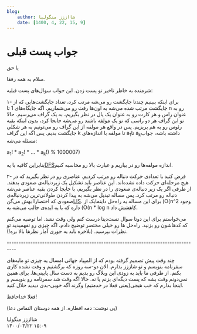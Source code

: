 ```yaml
---
blog:
    author: شااززز منگولیا
    date: [1400, 4, 22, 15, 9]
---
```

# جواب پست قبلی

<div class="cnt">
<p>یا حق</p>
<p>سلام به همه رفقا.</p>
<p>شرمنده به خاطر تاخیر تو پست زدن. این جواب سوال‌های پست قبلیه:</p>
<p>۱- برای اینکه ببینیم چندتا جایگشت رو می‌شه مرتب کرد،‌ تعداد جایگشت‌هایی که از جایگشت مرتب شده می‌شه به اون‌ها رفت رو می‌شماریم. اگه جایگاه‌های 1 تا n رو به عنوان راس و هر کارت رو به عنوان یک یال در نظر بگیریم، به یک گراف می‌رسیم. حالا تو این گراف هر دو راسی که تو یک مولفه باشند رو می‌شه جابجا کرد، بدون اینکه بقیه رئوس رو به هم بریزیم. پس در واقع هر مولفه از این گراف رو می‌تونیم به هر شکلی جایگشت بدیم. پس اگه این گراف k تا مولفه با اندازه‌های a<sub>1</sub>تا a<sub>k</sub>داشته باشه، جواب مسئله می‌شه:</p>
<p>a<sub>1</sub>! * a<sub>2</sub>! * ... * a<sub>k</sub>!) % 1000007)</p>
<p>بنابراین کافیه با یه<a href="http://fa.wikipedia.org/wiki/%D8%A7%D9%84%DA%AF%D9%88%D8%B1%DB%8C%D8%AA%D9%85_%D8%AC%D8%B3%D8%AA%D8%AC%D9%88%DB%8C_%D8%A7%D9%88%D9%84_%D8%B9%D9%85%D9%82" title="الگوریتم جستجوی اول عمق">DFS</a>اندازه مولفه‌ها رو در بیاریم و عبارت بالا رو محاسبه کنیم.</p>
<p>۲- فرض کنید با تعدادی حرکت دنباله رو مرتب کردیم. عناصری رو در نظر بگیرید که در هیچ مرحله‌ای حرکت داده نشده‌اند. این عناصر باید تشکیل یک زیردنباله‌ی صعودی بدهند. از طرفی اگر یک زیر دنباله‌ی صعودی را در نظر بگیریم، با جابجا کردن بقیه عناصر می‌شه دنباله رو مرتب کرد. پس مساله تبدیل می‌شه به پیدا کردن طولانی‌ترین زیردنباله‌ی صعودی که اختصارا بهش می‌گن<a href="http://fa.wikipedia.org/wiki/%D8%B7%D9%88%D9%84%D8%A7%D9%86%DB%8C%E2%80%8C%D8%AA%D8%B1%DB%8C%D9%86_%D8%B2%DB%8C%D8%B1%D8%B1%D8%B4%D8%AA%D9%87_%D8%B5%D8%B9%D9%88%D8%AF%DB%8C" target="_blank" title="طولانی‌ترین زیررشته صعودی">LIS</a>. برای این مساله یه راه‌حل داینمایک از (O(n^2 وجود داره که با یه ایده‌ی جالب می‌شه به (O(n * log n کاهشش داد.</p>
<p>می‌خواستم برای این دوتا سوال تست‌دیتا درست کنم ولی وقت نشد. اما توصیه می‌کنم که کدهاشون رو بزنید. راه‌حل ها رو خیلی مختصر توضیح دادم، اگه چیزی رو نفهمیدید تو نظرات بپرسید. (بلاخره باید یه جوری آمار نظرها بالا بره!).</p>
<p>----------------------------------------------------------------------------------</p>
<p>چند وقت پیش تصمیم گرفته بودم که از المپیاد جهانی امسال یه چیزی تو مایه‌های سفرنامه بنویسم و تو شاززز بذارم. الان دو-سه روزه که برگشتیم و وقت نشده کاری بکنم. از طرفی ما باید به زودی این وبلاگ رو بدیم به دست سال پایینی‌ها. برای همین نمی‌دونم وقت بشه که پست دیگه‌ای بزنم یا نه. حالا اگه وقت شد سفرنامه رو بنویسم و اینجا بذارم که خب هیجی(یعنی فعلا در خدمتیم) وگرنه اگه خوبی-بدی دیدید حلال کنید.</p>
<p>فعلا خداحافظ!</p>
<p>(پی نوشت: دمه افطاره. از همه دوستان التماس دعا)</p>
</div>

<div class="blog-info">
    <div class="blog-author">شااززز منگولیا</div>
    <div class="blog-date">۱۴۰۰/۰۴/۲۲ ۱۵:۰۹</div>
</div>

